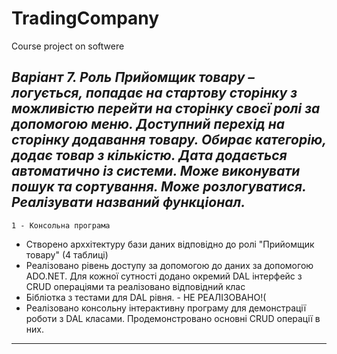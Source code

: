 # TradingCompany
Course project on softwere

_Варіант 7. Роль Прийомщик товару – логується, попадає на стартову сторінку з можливістю перейти на сторінку своєї ролі за допомогою меню. Доступний перехід на сторінку додавання товару. Обирає категорію, додає товар з кількістю. Дата додається автоматично із системи. Може виконувати пошук та сортування. Може розлогуватися. Реалізувати названий функціонал._
-----------------------------------------------------------------------------------------------------------------------------------------------------------------------------------

    1 - Консольна програма

- Створено арххітектуру бази даних відповідно до ролі "Прийомщик товару" (4 таблиці)
- Реалізовано рівень доступу за допомогою до даних за  допомогою ADO.NET. Для кожної сутності додано окремий DAL інтерфейс з CRUD операціями та реалізовано відповідний клас
- Бібліотка з тестами для DAL рівня. - НЕ РЕАЛІЗОВАНО!(
- Реалізовано консольну інтерактивну програму для демонстрації роботи з DAL класами. Продемонстровано основні CRUD операції в них.

-----------------------------------------------------------------------------------------------------------------------------------------------------------------------------------
